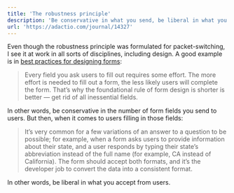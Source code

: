 ```yaml
---
title: 'The robustness principle'
description: 'Be conservative in what you send, be liberal in what you accept.'
url: 'https://adactio.com/journal/14327'
---
```


Even though the robustness principle was formulated for packet-switching, I see it at work in all sorts of disciplines, including design. A good example is in [best practices for designing forms](https://www.smashingmagazine.com/2018/08/best-practices-for-mobile-form-design/):

> Every field you ask users to fill out requires some effort. The more effort is needed to fill out a form, the less likely users will complete the form. That’s why the foundational rule of form design is shorter is better — get rid of all inessential fields.

In other words, be conservative in the number of form fields you send to users. But then, when it comes to users filling in those fields:

> It’s very common for a few variations of an answer to a question to be possible; for example, when a form asks users to provide information about their state, and a user responds by typing their state’s abbreviation instead of the full name (for example, CA instead of California). The form should accept both formats, and it’s the developer job to convert the data into a consistent format.

In other words, be liberal in what you accept from users.
